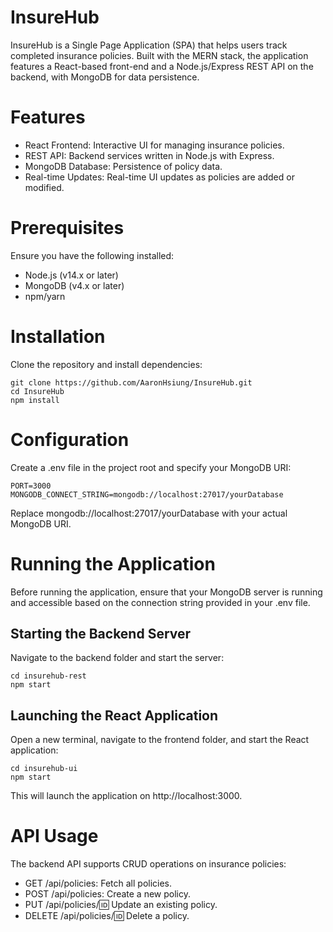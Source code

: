 # InsureHub
InsureHub is a Single Page Application (SPA) that helps users track completed insurance policies. Built with the MERN stack, the application features a React-based front-end and a Node.js/Express REST API on the backend, with MongoDB for data persistence.

# Features
- React Frontend: Interactive UI for managing insurance policies.
- REST API: Backend services written in Node.js with Express.
- MongoDB Database: Persistence of policy data.
- Real-time Updates: Real-time UI updates as policies are added or modified.

# Prerequisites
Ensure you have the following installed:
- Node.js (v14.x or later)
- MongoDB (v4.x or later)
- npm/yarn

# Installation
Clone the repository and install dependencies:
```
git clone https://github.com/AaronHsiung/InsureHub.git
cd InsureHub
npm install
```

# Configuration
Create a .env file in the project root and specify your MongoDB URI:
```
PORT=3000
MONGODB_CONNECT_STRING=mongodb://localhost:27017/yourDatabase
```
Replace mongodb://localhost:27017/yourDatabase with your actual MongoDB URI.

# Running the Application
Before running the application, ensure that your MongoDB server is running and accessible based on the connection string provided in your .env file.

## Starting the Backend Server
Navigate to the backend folder and start the server:
```
cd insurehub-rest
npm start
```

## Launching the React Application
Open a new terminal, navigate to the frontend folder, and start the React application:
```
cd insurehub-ui
npm start
```
This will launch the application on http://localhost:3000.

# API Usage
The backend API supports CRUD operations on insurance policies:
- GET /api/policies: Fetch all policies.
- POST /api/policies: Create a new policy.
- PUT /api/policies/:id: Update an existing policy.
- DELETE /api/policies/:id: Delete a policy.
